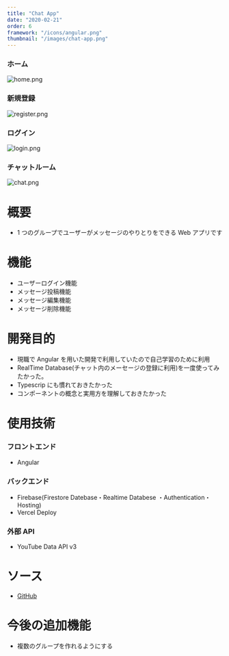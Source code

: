 ```yaml
---
title: "Chat App"
date: "2020-02-21"
order: 6
framework: "/icons/angular.png"
thumbnail: "/images/chat-app.png"
---
```


### ホーム

![home.png](/images/chat-app/home.png)

### 新規登録

![register.png](/images/chat-app/register.png)

### ログイン

![login.png](/images/chat-app/login.png)

### チャットルーム

![chat.png](/images/chat-app/chat.png)

# 概要

- 1 つのグループでユーザーがメッセージのやりとりをできる Web アプリです

# 機能

- ユーザーログイン機能
- メッセージ投稿機能
- メッセージ編集機能
- メッセージ削除機能

# 開発目的

- 現職で Angular を用いた開発で利用していたので自己学習のために利用
- RealTime Database(チャット内のメーセージの登録に利用)を一度使ってみたかった。
- Typescrip にも慣れておきたかった
- コンポーネントの概念と実用方を理解しておきたかった

# 使用技術

### フロントエンド

- Angular

### バックエンド

- Firebase(Firestore Datebase・Realtime Databese ・Authentication・Hosting)
- Vercel Deploy

### 外部 API

- YouTube Data API v3

# ソース

- [GitHub](https://github.com/kaity-kaity/chat-app)

# 今後の追加機能

- 複数のグループを作れるようにする
